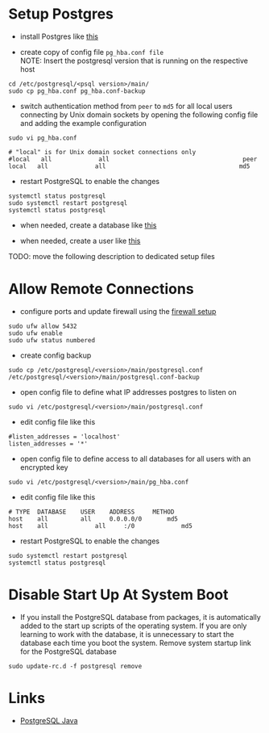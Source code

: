 # Setup Postgres

* install Postgres like [this](./postgres-install.md)

* create copy of config file ```pg_hba.conf file```\
NOTE: Insert the postgresql version <psql version> that is running on the respective host
```
cd /etc/postgresql/<psql version>/main/
sudo cp pg_hba.conf pg_hba.conf-backup
```

* switch authentication method from ```peer``` to ```md5``` for all local users connecting by Unix domain sockets by opening the following config file and adding the example configuration
```
sudo vi pg_hba.conf
```

```
# "local" is for Unix domain socket connections only
#local   all             all                                     peer
local   all             all                                     md5
```

* restart PostgreSQL to enable the changes
```
systemctl status postgresql
sudo systemctl restart postgresql
systemctl status postgresql
```

* when needed, create a database like [this](./postgres-create-db.md)

* when needed, create a user like [this](./postgres-create-user.md)

TODO: move the following description to dedicated setup files

# Allow Remote Connections

* configure ports and update firewall using the [firewall setup](firewall.md)
```
sudo ufw allow 5432
sudo ufw enable
sudo ufw status numbered
```

* create config backup
```
sudo cp /etc/postgresql/<version>/main/postgresql.conf /etc/postgresql/<version>/main/postgresql.conf-backup
```

* open config file to define what IP addresses postgres to listen on
```
sudo vi /etc/postgresql/<version>/main/postgresql.conf
```

* edit config file like this
```
#listen_addresses = 'localhost'
listen_addresses = '*'
```

* open config file to define access to all databases for all users with an encrypted key
```
sudo vi /etc/postgresql/<version>/main/pg_hba.conf
```

* edit config file like this
```
# TYPE  DATABASE	USER	ADDRESS   	METHOD
host    all     	all     0.0.0.0/0       md5
host    all             all     :/0             md5
```

* restart PostgreSQL to enable the changes
```
sudo systemctl restart postgresql
systemctl status postgresql
```

# Disable Start Up At System Boot

* If you install the PostgreSQL database from packages, it is automatically added to the start up scripts of the operating system. If you are only learning to work with the database, it is unnecessary to start the database each time you boot the system. Remove system startup link for the PostgreSQL database
```
sudo update-rc.d -f postgresql remove
```

# Links

* [PostgreSQL Java](https://zetcode.com/java/postgresql/)

